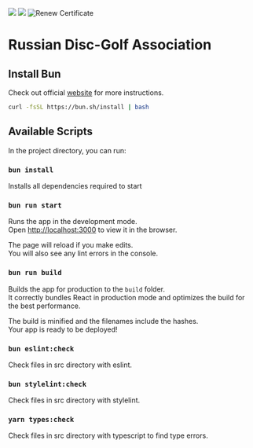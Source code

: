 <a href="https://codeclimate.com/github/RDGAapp/web/maintainability"><img src="https://api.codeclimate.com/v1/badges/7624ca02d048cab479a6/maintainability" /></a>
<a href="https://codeclimate.com/github/RDGAapp/web/test_coverage"><img src="https://api.codeclimate.com/v1/badges/7624ca02d048cab479a6/test_coverage" /></a>
![Renew Certificate](https://cronitor.io/badges/612GHK/production/xthA5BvBysrPrSN2uQMLQh0BWRg.svg)

# Russian Disc-Golf Association

## Install Bun
Check out official [website](https://bun.sh) for more instructions.

```sh
curl -fsSL https://bun.sh/install | bash
```

## Available Scripts

In the project directory, you can run:

### `bun install`
Installs all dependencies required to start

### `bun run start`

Runs the app in the development mode.\
Open [http://localhost:3000](http://localhost:3000) to view it in the browser.

The page will reload if you make edits.\
You will also see any lint errors in the console.

### `bun run build`

Builds the app for production to the `build` folder.\
It correctly bundles React in production mode and optimizes the build for the best performance.

The build is minified and the filenames include the hashes.\
Your app is ready to be deployed!

### `bun eslint:check`

Check files in src directory with eslint.

### `bun stylelint:check`

Check files in src directory with stylelint.

### `yarn types:check`

Check files in src directory with typescript to find type errors.
